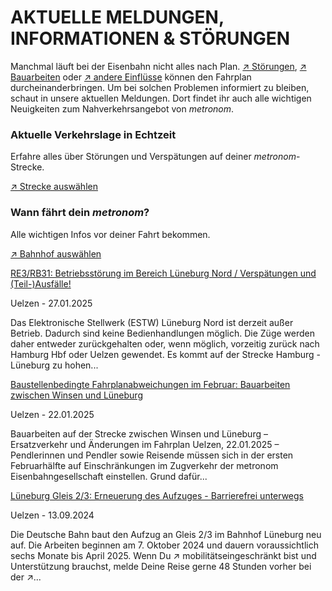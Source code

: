 AKTUELLE MELDUNGEN, INFORMATIONEN & STÖRUNGEN
==========

Manchmal läuft bei der Eisenbahn nicht alles nach Plan. [↗ Störungen](https://www.der-metronom.de/fahrplan/aktuelle-verkehrslage/), [↗ Bauarbeiten](https://www.der-metronom.de/fahrplan/baustellen-uebersicht/) oder [↗ andere Einflüsse](https://www.der-metronom.de/service/was-war-denn-da-los/) können den Fahrplan durcheinanderbringen. Um bei solchen Problemen informiert zu bleiben, schaut in unsere aktuellen Meldungen. Dort findet ihr auch alle wichtigen Neuigkeiten zum Nahverkehrsangebot von *metronom*.

### Aktuelle Verkehrslage in Echtzeit ###

Erfahre alles über Störungen und Verspätungen auf deiner *metronom*-Strecke.

[↗ Strecke auswählen](https://www.der-metronom.de/fahrplan/aktuelle-verkehrslage/)

### Wann fährt dein *metronom*? ###

Alle wichtigen Infos vor deiner Fahrt bekommen.

[↗ Bahnhof auswählen](https://www.der-metronom.de/fahrplan/wann-faehrt-mein-metronom/)

[RE3/RB31: Betriebsstörung im Bereich Lüneburg Nord / Verspätungen und (Teil-)Ausfälle!](https://www.der-metronom.de/aktuell/betriebsstoerung-im-bereich-lueneburg-nord/)

 Uelzen - 27.01.2025

Das Elektronische Stellwerk (ESTW) Lüneburg Nord ist derzeit außer Betrieb. Dadurch sind keine Bedienhandlungen möglich. Die Züge werden daher entweder zurückgehalten oder, wenn möglich, vorzeitig zurück nach Hamburg Hbf oder Uelzen gewendet. Es kommt auf der Strecke Hamburg - Lüneburg zu hohen...

[Baustellenbedingte Fahrplanabweichungen im Februar: Bauarbeiten zwischen Winsen und Lüneburg](https://www.der-metronom.de/aktuell/baustellenbedingte-fahrplanabweichungen-im-februar-bauarbeiten-zwischen-winsen-und-lueneburg/)

 Uelzen - 22.01.2025

Bauarbeiten auf der Strecke zwischen Winsen und Lüneburg – Ersatzverkehr und Änderungen im Fahrplan
Uelzen, 22.01.2025 – Pendlerinnen und Pendler sowie Reisende müssen sich in der ersten Februarhälfte auf Einschränkungen im Zugverkehr der metronom Eisenbahngesellschaft einstellen. Grund dafür...

[Lüneburg Gleis 2/3: Erneuerung des Aufzuges - Barrierefrei unterwegs](https://www.der-metronom.de/aktuell/lueneburg-gleis-2-3-erneuerung-des-aufzuges-barrierefrei-unterwegs/)

 Uelzen - 13.09.2024

Die Deutsche Bahn baut den Aufzug an Gleis 2/3 im Bahnhof Lüneburg neu auf. Die Arbeiten beginnen am 7. Oktober 2024 und dauern voraussichtlich sechs Monate bis April 2025.
Wenn Du ↗ mobilitätseingeschränkt bist und Unterstützung brauchst, melde Deine Reise gerne 48 Stunden vorher bei der ↗...

